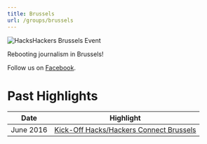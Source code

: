 ```yaml
---
title: Brussels
url: /groups/brussels
---
```


![HacksHackers Brussels Event](/content-images/group-images/brussels_connect_2017.jpeg)

Rebooting journalism in Brussels!

Follow us on [Facebook](https://www.facebook.com/hhbru/).

# Past Highlights

| **Date**  | **Highlight** |  
|-----------|---------------|  
| June 2016 | [Kick-Off Hacks/Hackers Connect Brussels](https://www.facebook.com/hhbru/videos/vb.157790107595663/1126501177391213/?type=2&theater) |
